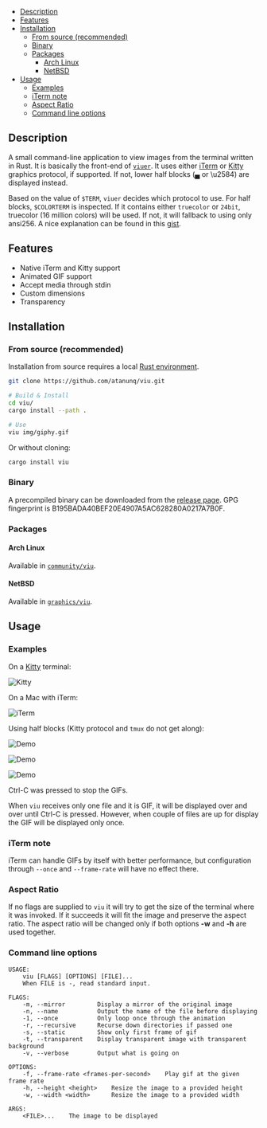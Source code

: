 - [Description](#description)
- [Features](#features)
- [Installation](#installation)
  - [From source (recommended)](#from-source-recommended)
  - [Binary](#binary)
  - [Packages](#packages)
    - [Arch Linux](#arch-linux)
    - [NetBSD](#netbsd)
- [Usage](#usage)
  - [Examples](#examples)
  - [iTerm note](#iterm-note)
  - [Aspect Ratio](#aspect-ratio)
  - [Command line options](#command-line-options)

## Description
A small command-line application to view images from the terminal written in Rust. It is basically the
front-end of [`viuer`](https://github.com/atanunq/viuer). It uses either [iTerm](https://iterm2.com/documentation-images.html)
or [Kitty](https://sw.kovidgoyal.net/kitty/graphics-protocol.html) graphics protocol, if supported.
If not, lower half blocks (▄ or \u2584) are displayed instead.

Based on the value of `$TERM`, `viuer` decides which protocol to use. For half
blocks, `$COLORTERM` is inspected. If it contains either `truecolor` or `24bit`,
truecolor (16 million colors) will be used. If not, it will fallback to using only ansi256. A nice
explanation can be found in this [gist](https://gist.github.com/XVilka/8346728).


## Features
- Native iTerm and Kitty support
- Animated GIF support
- Accept media through stdin
- Custom dimensions
- Transparency

## Installation

### From source (recommended)

Installation from source requires a local [Rust environment](https://www.rust-lang.org/tools/install).

```bash
git clone https://github.com/atanunq/viu.git

# Build & Install
cd viu/
cargo install --path .

# Use
viu img/giphy.gif
```
Or without cloning:
```bash
cargo install viu
```

### Binary
A precompiled binary can be downloaded from the [release
page](https://www.github.com/atanunq/viu/releases/latest).
GPG fingerprint is B195BADA40BEF20E4907A5AC628280A0217A7B0F.

### Packages

#### Arch Linux
Available in [`community/viu`](https://archlinux.org/packages/community/x86_64/viu/).

#### NetBSD
Available in [`graphics/viu`](http://cdn.netbsd.org/pub/pkgsrc/current/pkgsrc/graphics/viu/README.html).

## Usage

### Examples
On a [Kitty](https://github.com/kovidgoyal/kitty) terminal:

![Kitty](img/kittydemo.gif)

On a Mac with iTerm:

![iTerm](img/iterm.png)


Using half blocks (Kitty protocol and `tmux` do not get along):

![Demo](img/demo.gif)


![Demo](img/gifdemo.gif)


![Demo](img/curldemo.gif)


Ctrl-C was pressed to stop the GIFs.


When `viu` receives only one file and it is GIF, it will be displayed over and over until Ctrl-C is
pressed. However, when couple of files are up for display the GIF will be displayed only once.

### iTerm note
iTerm can handle GIFs by itself with better performance, but configuration through `--once`
and `--frame-rate` will have no effect there.

### Aspect Ratio
If no flags are supplied to `viu` it will try to get the size of the terminal where it was invoked.
If it succeeds it will fit the image and preserve the aspect ratio. The aspect ratio will be changed
only if both options **-w** and **-h** are used together.

### Command line options
```
USAGE:
    viu [FLAGS] [OPTIONS] [FILE]...
    When FILE is -, read standard input.

FLAGS:
    -m, --mirror         Display a mirror of the original image
    -n, --name           Output the name of the file before displaying
    -1, --once           Only loop once through the animation
    -r, --recursive      Recurse down directories if passed one
    -s, --static         Show only first frame of gif
    -t, --transparent    Display transparent image with transparent background
    -v, --verbose        Output what is going on

OPTIONS:
    -f, --frame-rate <frames-per-second>    Play gif at the given frame rate
    -h, --height <height>    Resize the image to a provided height
    -w, --width <width>      Resize the image to a provided width

ARGS:
    <FILE>...    The image to be displayed
```

